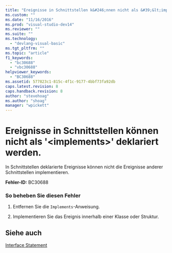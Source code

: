 ```yaml
---
title: "Ereignisse in Schnittstellen k&#246;nnen nicht als &#39;&lt;implements&gt;&#39; deklariert werden. | Microsoft Docs"
ms.custom: ""
ms.date: "11/16/2016"
ms.prod: "visual-studio-dev14"
ms.reviewer: ""
ms.suite: ""
ms.technology: 
  - "devlang-visual-basic"
ms.tgt_pltfrm: ""
ms.topic: "article"
f1_keywords: 
  - "bc30688"
  - "vbc30688"
helpviewer_keywords: 
  - "BC30688"
ms.assetid: 577823c1-815c-4f1c-9177-4bbf73fa92db
caps.latest.revision: 8
caps.handback.revision: 8
author: "stevehoag"
ms.author: "shoag"
manager: "wpickett"
---
```

# Ereignisse in Schnittstellen k&#246;nnen nicht als &#39;&lt;implements&gt;&#39; deklariert werden.
In Schnittstellen deklarierte Ereignisse können nicht die Ereignisse anderer Schnittstellen implementieren.  
  
 **Fehler\-ID:** BC30688  
  
### So beheben Sie diesen Fehler  
  
1.  Entfernen Sie die `Implements`\-Anweisung.  
  
2.  Implementieren Sie das Ereignis innerhalb einer Klasse oder Struktur.  
  
## Siehe auch  
 [Interface Statement](../../visual-basic/language-reference/statements/interface-statement.md)